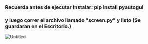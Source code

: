 ### Recuerda antes de ejecutar Instalar: pip install pyautogui
### y luego correr el archivo llamado "screen.py" y listo (Se guardaran en el Escritorio.) 

![Untitled](https://github.com/alejandroceo/screen.py/assets/101524105/4e4af341-0c72-442d-ab05-c093d99d7e34)
